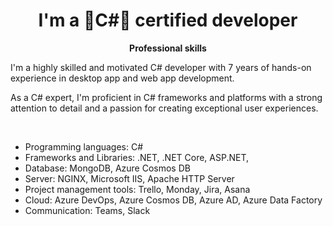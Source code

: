 <h1 align="center">I'm a 🌟C#🌟 certified developer
</h1>

<p align="center">
 <strong>
  Professional skills
  </strong>
</p>

I'm a highly skilled and motivated C# developer with 7 years of hands-on experience in desktop app and web app development.

As a C# expert, I'm proficient in C# frameworks and platforms with a strong attention to detail and a passion for creating exceptional user experiences.

<p align="center">
 
<!-- <img align="center" src="https://github-readme-stats.vercel.app/api/top-langs/?username=olehtopal&show_icons=true&layout=compact&title_color=000080&border_color=FFFFFF&text_color=FFFFFF&bg_color=90deg,BF5A62,A6537A,904E95" /> -->
 
</p>

<br />

- Programming languages: C#
- Frameworks and Libraries: .NET, .NET Core, ASP.NET, 
- Database: MongoDB, Azure Cosmos DB
- Server: NGINX, Microsoft IIS, Apache HTTP Server
- Project management tools: Trello, Monday, Jira, Asana
- Cloud: Azure DevOps, Azure Cosmos DB, Azure AD, Azure Data Factory
- Communication: Teams, Slack
<p align="center">
 
<!-- <img src="https://github.com/olehtopal/olehtopal/blob/main/csharp.svg" alt="csharp" width="100" height="100" /> -->

</p>


